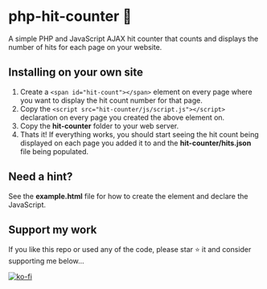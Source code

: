 # php-hit-counter 🎯

A simple PHP and JavaScript AJAX hit counter that counts and displays the number of hits for each page on your website.

## Installing on your own site

1. Create a `<span id="hit-count"></span>` element on every page where you want to display the hit count number for that page.
2. Copy the `<script src="hit-counter/js/script.js"></script>` declaration on every page you created the above element on.
3. Copy the **hit-counter** folder to your web server.
4. Thats it! If everything works, you should start seeing the hit count being displayed on each page you added it to and the **hit-counter/hits.json** file being populated.

## Need a hint?

See the **example.html** file for how to create the element and declare the JavaScript.

## Support my work

If you like this repo or used any of the code, please star ⭐ it and consider supporting me below...

[![ko-fi](https://ko-fi.com/img/githubbutton_sm.svg)](https://ko-fi.com/F1F34TIDQ)